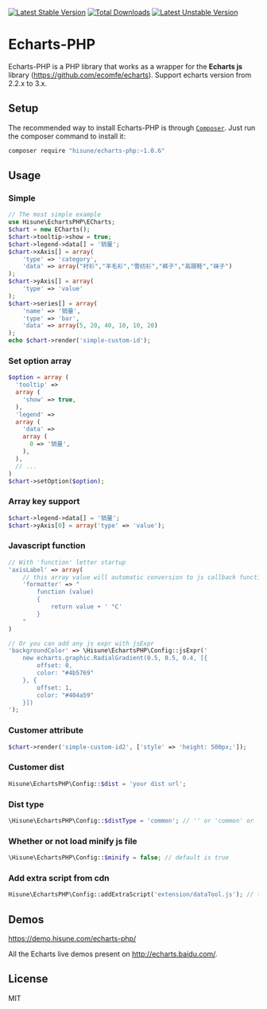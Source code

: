 [![Latest Stable Version](https://poser.pugx.org/hisune/Echarts-PHP/v/stable)](https://packagist.org/packages/hisune/Echarts-PHP) 
[![Total Downloads](https://poser.pugx.org/hisune/Echarts-PHP/downloads)](https://packagist.org/packages/hisune/Echarts-PHP) 
[![Latest Unstable Version](https://poser.pugx.org/hisune/Echarts-PHP/v/unstable)](https://packagist.org/packages/hisune/Echarts-PHP) 

Echarts-PHP
=============

Echarts-PHP is a PHP library that works as a wrapper for the **Echarts js** library (https://github.com/ecomfe/echarts). Support echarts version from 2.2.x to 3.x.

Setup
-----

The recommended way to install Echarts-PHP is through  [`Composer`](http://getcomposer.org). Just run the composer command to install it:
```sh
composer require "hisune/echarts-php:~1.0.6"
```

Usage
-----

### Simple

```php
// The most simple example
use Hisune\EchartsPHP\ECharts;
$chart = new ECharts();
$chart->tooltip->show = true;
$chart->legend->data[] = '销量';
$chart->xAxis[] = array(
    'type' => 'category',
    'data' => array("衬衫","羊毛衫","雪纺衫","裤子","高跟鞋","袜子")
);
$chart->yAxis[] = array(
    'type' => 'value'
);
$chart->series[] = array(
    'name' => '销量',
    'type' => 'bar',
    'data' => array(5, 20, 40, 10, 10, 20)
);
echo $chart->render('simple-custom-id');
```

### Set option array
```php
$option = array (
  'tooltip' =>
  array (
    'show' => true,
  ),
  'legend' =>
  array (
    'data' =>
    array (
      0 => '销量',
    ),
  ),
  // ...
)
$chart->setOption($option);
```

### Array key support

```php
$chart->legend->data[] = '销量';
$chart->yAxis[0] = array('type' => 'value');
```

### Javascript function
```php
// With 'function' letter startup
'axisLabel' => array(
    // this array value will automatic conversion to js callback function
    'formatter' => "
        function (value)
        {
            return value + ' °C'
        }
    "
)
```
```php
// Or you can add any js expr with jsExpr
'backgroundColor' => \Hisune\EchartsPHP\Config::jsExpr('
    new echarts.graphic.RadialGradient(0.5, 0.5, 0.4, [{
        offset: 0,
        color: "#4b5769"
    }, {
        offset: 1,
        color: "#404a59"
    }])
');
```

### Customer attribute
```php
$chart->render('simple-custom-id2', ['style' => 'height: 500px;']);
```

### Customer dist
```php
Hisune\EchartsPHP\Config::$dist = 'your dist url';
```

### Dist type
```php
\Hisune\EchartsPHP\Config::$distType = 'common'; // '' or 'common' or 'simple'
```

### Whether or not load minify js file
```php
\Hisune\EchartsPHP\Config::$minify = false; // default is true
```

### Add extra script from cdn
```php
Hisune\EchartsPHP\Config::addExtraScript('extension/dataTool.js'); // the second param is your customer dist url
```

Demos
-----

https://demo.hisune.com/echarts-php/

All the Echarts live demos present on http://echarts.baidu.com/.

License
-----
MIT
